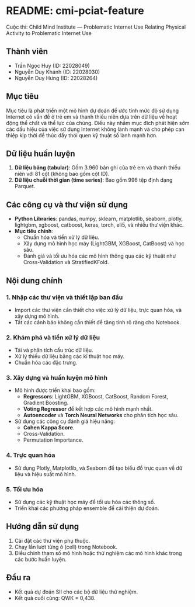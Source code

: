 # README: cmi-pciat-feature
Cuộc thi: Child Mind Institute — Problematic Internet Use
Relating Physical Activity to Problematic Internet Use

## Thành viên
- Trần Ngọc Huy     (ID: 22028049)
- Nguyễn Duy Khánh  (ID: 22028030)
- Nguyễn Duy Hưng   (ID: 22028264)

## Mục tiêu
Mục tiêu là phát triển một mô hình dự đoán để ước tính mức độ sử dụng Internet có vấn đề ở trẻ em và thanh thiếu niên dựa trên dữ liệu về hoạt động thể chất và thể lực của chúng. Điều này nhằm mục đích phát hiện sớm các dấu hiệu của việc sử dụng Internet không lành mạnh và cho phép can thiệp kịp thời để thúc đẩy thói quen kỹ thuật số lành mạnh hơn.

## Dữ liệu huấn luyện
1. **Dữ liệu bảng (tabular)**: Gồm 3.960 bản ghi của trẻ em và thanh thiếu niên với 81 cột (không bao gồm cột ID).
2. **Dữ liệu chuỗi thời gian (time series)**: Bao gồm 996 tệp định dạng Parquet.

## Các công cụ và thư viện sử dụng
- **Python Libraries**: pandas, numpy, sklearn, matplotlib, seaborn, plotly, lightgbm, xgboost, catboost, keras, torch, eli5, và nhiều thư viện khác.
- **Mục tiêu chính**:
  - Chuẩn hóa và tiền xử lý dữ liệu.
  - Xây dựng mô hình học máy (LightGBM, XGBoost, CatBoost) và học sâu.
  - Đánh giá và tối ưu hóa các mô hình thông qua các kỹ thuật như Cross-Validation và StratifiedKFold.

## Nội dung chính
### 1. **Nhập các thư viện và thiết lập ban đầu**
- Import các thư viện cần thiết cho việc xử lý dữ liệu, trực quan hóa, và xây dựng mô hình.
- Tắt các cảnh báo không cần thiết để tăng tính rõ ràng cho Notebook.

### 2. **Khám phá và tiền xử lý dữ liệu**
- Tải và phân tích cấu trúc dữ liệu.
- Xử lý thiếu dữ liệu bằng các kĩ thuật học máy.
- Chuẩn hóa các đặc trưng.

### 3. **Xây dựng và huấn luyện mô hình**
- Mô hình được triển khai bao gồm:
  - **Regressors**: LightGBM, XGBoost, CatBoost, Random Forest, Gradient Boosting.
  - **Voting Regressor** để kết hợp các mô hình mạnh nhất.
  - **Autoencoder** và **Torch Neural Networks** cho phân tích học sâu.
- Sử dụng các công cụ đánh giá hiệu năng:
  - **Cohen Kappa Score**.
  - Cross-Validation.
  - Permutation Importance. 

### 4. **Trực quan hóa**
- Sử dụng Plotly, Matplotlib, và Seaborn để tạo biểu đồ trực quan về dữ liệu và hiệu suất mô hình.

### 5. **Tối ưu hóa**
- Sử dụng các kỹ thuật học máy để tối ưu hóa các thông số.
- Triển khai các phương pháp ensemble để cải thiện dự đoán.

## Hướng dẫn sử dụng
1. Cài đặt các thư viện phụ thuộc.
2. Chạy lần lượt từng ô (cell) trong Notebook.
3. Điều chỉnh tham số mô hình hoặc thử nghiệm các mô hình khác trong các bước huấn luyện.

## Đầu ra
- Kết quả dự đoán SII cho các bộ dữ liệu thử nghiệm.
- Kết quả cuối cùng: QWK = 0,438.
